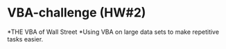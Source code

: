 # VBA-challenge (HW#2)
*THE VBA of Wall Street 
*Using VBA on large data sets to make repetitive tasks easier.
